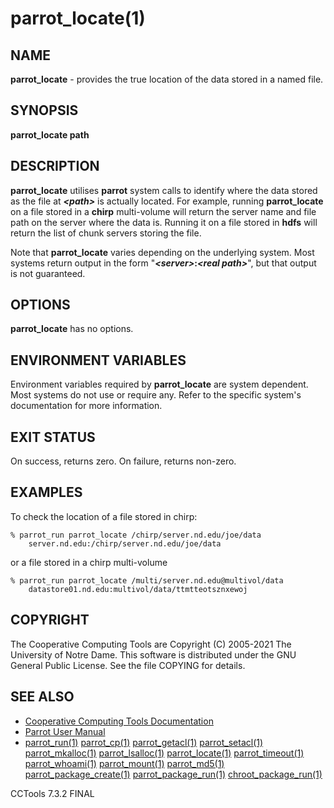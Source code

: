 






















# parrot_locate(1)

## NAME
**parrot_locate** - provides the true location of the data stored in a named file.

## SYNOPSIS
**parrot_locate path**

## DESCRIPTION

**parrot_locate** utilises **parrot** system calls to identify where the data stored as the file
at **_&lt;path&gt;_** is actually located.  For example, running **parrot_locate** on a file stored in a
**chirp** multi-volume will return the server name and file path on the server where the data is.
Running it on a file stored in **hdfs** will return the list of chunk servers storing the file.

Note that **parrot_locate** varies depending on the underlying system.  Most systems return output
in the form "**_&lt;server&gt;_:_&lt;real path&gt;_**", but that output is not guaranteed.


## OPTIONS

**parrot_locate** has no options.


## ENVIRONMENT VARIABLES
Environment variables required by **parrot_locate** are system dependent.
Most systems do not use or require any.  Refer to the specific system's documentation
for more information.


## EXIT STATUS
On success, returns zero.  On failure, returns non-zero.

## EXAMPLES

To check the location of a file stored in chirp:

```
% parrot_run parrot_locate /chirp/server.nd.edu/joe/data
	server.nd.edu:/chirp/server.nd.edu/joe/data
```

or a file stored in a chirp multi-volume

```
% parrot_run parrot_locate /multi/server.nd.edu@multivol/data
	datastore01.nd.edu:multivol/data/ttmtteotsznxewoj
```

## COPYRIGHT

The Cooperative Computing Tools are Copyright (C) 2005-2021 The University of Notre Dame.  This software is distributed under the GNU General Public License.  See the file COPYING for details.

## SEE ALSO


- [Cooperative Computing Tools Documentation]("../index.html")
- [Parrot User Manual]("../parrot.html")
- [parrot_run(1)](parrot_run.md) [parrot_cp(1)](parrot_cp.md) [parrot_getacl(1)](parrot_getacl.md)  [parrot_setacl(1)](parrot_setacl.md)  [parrot_mkalloc(1)](parrot_mkalloc.md)  [parrot_lsalloc(1)](parrot_lsalloc.md)  [parrot_locate(1)](parrot_locate.md)  [parrot_timeout(1)](parrot_timeout.md)  [parrot_whoami(1)](parrot_whoami.md)  [parrot_mount(1)](parrot_mount.md)  [parrot_md5(1)](parrot_md5.md)  [parrot_package_create(1)](parrot_package_create.md)  [parrot_package_run(1)](parrot_package_run.md)  [chroot_package_run(1)](chroot_package_run.md)


CCTools 7.3.2 FINAL
